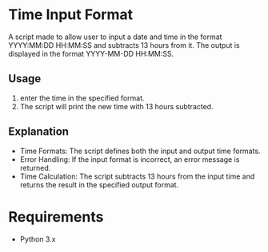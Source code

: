 # Time Input Format

A script made to allow user to input a date and time in the format YYYY:MM:DD HH:MM:SS and subtracts 13 hours from it. 
The output is displayed in the format YYYY-MM-DD HH:MM:SS.

## Usage

1. enter the time in the specified format.
2. The script will print the new time with 13 hours subtracted.

## Explanation
- Time Formats: The script defines both the input and output time formats.
- Error Handling: If the input format is incorrect, an error message is returned.
- Time Calculation: The script subtracts 13 hours from the input time and returns the result in the specified output format.

# Requirements
- Python 3.x
